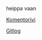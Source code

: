 heippa vaan

[Komentorivi](https://github.com/sansilla/ot-harjoitustyo/blob/master/laskarit/viikko1/komentorivi.txt)

[Gitlog](https://github.com/sansilla/ot-harjoitustyo/blob/master/laskarit/viikko1/gitlog.txt)
